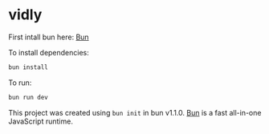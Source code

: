 # vidly

First intall bun here: [Bun](https://bun.sh)

To install dependencies:

```bash
bun install
```

To run:

```bash
bun run dev
```

This project was created using `bun init` in bun v1.1.0. [Bun](https://bun.sh) is a fast all-in-one JavaScript runtime.
